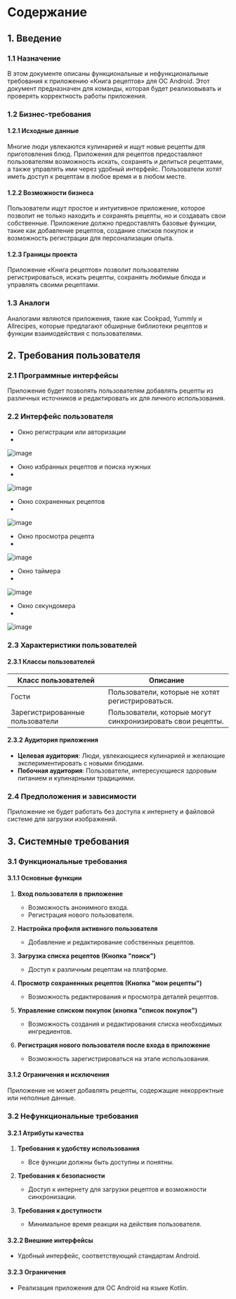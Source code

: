 # Содержание

## 1. Введение
### 1.1 Назначение
В этом документе описаны функциональные и нефункциональные требования к приложению «Книга рецептов» для ОС Android. Этот документ предназначен для команды, которая будет реализовывать и проверять корректность работы приложения.

### 1.2 Бизнес-требования
#### 1.2.1 Исходные данные
Многие люди увлекаются кулинарией и ищут новые рецепты для приготовления блюд. Приложения для рецептов предоставляют пользователям возможность искать, сохранять и делиться рецептами, а также управлять ими через удобный интерфейс. Пользователи хотят иметь доступ к рецептам в любое время и в любом месте.

#### 1.2.2 Возможности бизнеса
Пользователи ищут простое и интуитивное приложение, которое позволит не только находить и сохранять рецепты, но и создавать свои собственные. Приложение должно предоставлять базовые функции, такие как добавление рецептов, создание списков покупок и возможность регистрации для персонализации опыта.

#### 1.2.3 Границы проекта
Приложение «Книга рецептов» позволит пользователям регистрироваться, искать рецепты, сохранять любимые блюда и управлять своими рецептами.

### 1.3 Аналоги
Аналогами являются приложения, такие как Cookpad, Yummly и Allrecipes, которые предлагают обширные библиотеки рецептов и функции взаимодействия с пользователями.

## 2. Требования пользователя
### 2.1 Программные интерфейсы
Приложение будет позволять пользователям добавлять рецепты из различных источников и редактировать их для личного использования.

### 2.2 Интерфейс пользователя
- Окно регистрации или авторизации
- 
![image](https://github.com/user-attachments/assets/94d25245-a220-4a99-948d-203e93496987)

- Окно избранных рецептов и поиска нужных
- 
![image](https://github.com/user-attachments/assets/86c4ee54-821e-4997-98b7-aeb61aaa844a)

- Окно сохраненных рецептов
- 
![image](https://github.com/user-attachments/assets/eb440bfe-8fa4-4d73-9bed-0882a1cb1bec)

- Окно просмотра рецепта
- 
![image](https://github.com/user-attachments/assets/4d53a9e8-54a2-4f40-808c-19a54abe2ef2)

- Окно таймера
- 
![image](https://github.com/user-attachments/assets/b62380a8-38c4-4306-9d88-13a5d4f0bb9f)

- Окно секундомера
- 
![image](https://github.com/user-attachments/assets/181841ba-2815-4a9a-bd12-69691e4b7be4)



### 2.3 Характеристики пользователей
#### 2.3.1 Классы пользователей
| Класс пользователей          | Описание                                                       |
|------------------------------|----------------------------------------------------------------|
| Гости                        | Пользователи, которые не хотят регистрироваться.              |
| Зарегистрированные пользователи | Пользователи, которые могут синхронизировать свои рецепты.    |

#### 2.3.2 Аудитория приложения
- **Целевая аудитория**: Люди, увлекающиеся кулинарией и желающие экспериментировать с новыми блюдами.
- **Побочная аудитория**: Пользователи, интересующиеся здоровым питанием и кулинарными традициями.

### 2.4 Предположения и зависимости
Приложение не будет работать без доступа к интернету и файловой системе для загрузки изображений.

## 3. Системные требования
### 3.1 Функциональные требования
#### 3.1.1 Основные функции
1. **Вход пользователя в приложение**
   - Возможность анонимного входа.
   - Регистрация нового пользователя.

2. **Настройка профиля активного пользователя**
   - Добавление и редактирование собственных рецептов.

3. **Загрузка списка рецептов (Кнопка "поиск")**
   - Доступ к различным рецептам на платформе.

4. **Просмотр сохраненных рецептов (Кнопка "мои рецепты")**
   - Возможность редактирования и просмотра деталей рецептов.

5. **Управление списком покупок (кнопка "список покупок")**
   - Возможность создания и редактирования списка необходимых ингредиентов.

6. **Регистрация нового пользователя после входа в приложение**
   - Возможность зарегистрироваться на этапе использования.

#### 3.1.2 Ограничения и исключения
Приложение не может добавлять рецепты, содержащие некорректные или неполные данные.

### 3.2 Нефункциональные требования
#### 3.2.1 Атрибуты качества
1. **Требования к удобству использования**
   - Все функции должны быть доступны и понятны.

2. **Требования к безопасности**
   - Доступ к интернету для загрузки рецептов и возможности синхронизации.

3. **Требования к доступности**
   - Минимальное время реакции на действия пользователя.

#### 3.2.2 Внешние интерфейсы
- Удобный интерфейс, соответствующий стандартам Android.

#### 3.2.3 Ограничения
- Реализация приложения для ОС Android на языке Kotlin.
